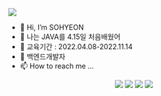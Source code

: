 
<img src="https://capsule-render.vercel.app/api?type=waving&color=auto&height=200&section=header&text=SOHYEONGITHUB&fontSize=90" />



- 👋 Hi, I’m SOHYEON
- 👀 나는 JAVA를 4.15일 처음배웠어
- 🌱 교육기간 : 2022.04.08-2022.11.14
- 💞️ 백엔드개발자
- 📫 How to reach me ...

<div align="center">
	<img src="https://img.shields.io/badge/Java-007396?style=flat&logo=Java&logoColor=white" />
	<img src="https://img.shields.io/badge/HTML5-E34F26?style=flat&logo=HTML5&logoColor=white" />
	<img src="https://img.shields.io/badge/CSS3-1572B6?style=flat&logo=CSS3&logoColor=white" />
	<img src="https://img.shields.io/badge/JavaScript-#EF2D5E?style=flat&logo=CSS3&logoColor=white" />
</div>

<!---
hellozzlol/hellozzlol is a ✨ special ✨ repository because its `README.md` (this file) appears on your GitHub profile.
You can click the Preview link to take a look at your changes.
--->
